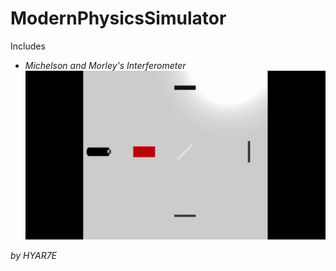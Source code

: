 # ModernPhysicsSimulator

Includes
- *Michelson and Morley's Interferometer*
![Inteferometer gif](https://github.com/HYAR7E/ModernPhysicsSimulator/blob/master/media/interferometer.gif)




_by HYAR7E_
